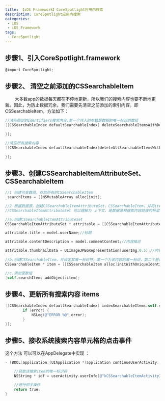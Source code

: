 ```yaml
---
title: 【iOS Framework】CoreSpotlight应用内搜索
description: CoreSpotlight应用内搜索
categories:
 - iOS
 - iOS Framework
tags:
 - CoreSpotlight
---
```


## 步骤1、引入CoreSpotlight.framework

```objectivec
@import CoreSpotlight;
```

## 步骤2、 清空之前添加的CSSearchableItem

        大多数app的数据每天都在不停地更新，所以我们的搜索内容也要不断地更新。因此，为防止数据冗余，我们需要先清空之前添加的索引内容，即CSSearchableItem，方法如下：

```objectivec
//清空指定的Identifiers搜索内容,第一个传入的参数是数据的唯一标识的数组
[[CSSearchableIndex defaultSearchableIndex] deleteSearchableItemsWithDomainIdentifiers:@[@"BBS"] completionHandler:^(NSError * _Nullable error) {
         
}];

//清空所有搜索内容
[[CSSearchableIndex defaultSearchableIndex]deleteAllSearchableItemsWithCompletionHandler:^(NSError * _Nullable error) {
      
}];
```

## 步骤3、创建CSSearchableItemAttributeSet、CSSearchableItem

```objectivec
//1 创建可变数组，存放所有的CSSearchableItem
_searchItems = [[NSMutableArray alloc]init];

//2 根据数据源，创建CSSearchableItemAttributeSet、CSSearchableItem，并将item添加至数组中
//CSSearchableItemAttributeSet 可以理解为 上下文、是数据源和搜索内容链接的桥梁

//a.创建CSSearchableItemAttributeSet
CSSearchableItemAttributeSet * attritable = [[CSSearchableItemAttributeSet alloc]initWithItemContentType:@"image"];

attritable.title = model.userName;//标题

attritable.contentDescription = model.commentContent;//内容描述

attritable.thumbnailData = UIImageJPEGRepresentation(userImg,0.5);//内容相关的图片的NSData对象
         
//b.创建CSSearchableItem、并设定其唯一标识符，第一个为该内容的唯一标识，第二个是该内容所属类型的标识         
CSSearchableItem * item = [[CSSearchableItem alloc]initWithUniqueIdentifier:[NSString stringWithFormat:@"BBS_%@",model.Id] domainIdentifier:@"BBS" attributeSet:attritable];

//c.添加至数组
[self.searchItems addObject:item];
```

## 步骤4、更新所有搜索内容 items

```objectivec
[[CSSearchableIndex defaultSearchableIndex] indexSearchableItems:self.searchItems completionHandler:^(NSError * _Nullable error) {
        if (error) {
            NSLog(@"ERROR %@",error);
        }
}];
```

## 步骤5、接收系统搜索内容单元格的点击事件

这个方法 可以可以在AppDelegate中实现 ：

```objectivec
- (BOOL)application:(UIApplication *)application continueUserActivity:(NSUserActivity *)userActivity restorationHandler:(void (^)(NSArray * _Nullable))restorationHandler{

    //获取该搜索item的唯一标识符
    NSString * idf = userActivity.userInfo[@"kCSSearchableItemActivityIdentifier"] ;

    //进行相关操作
    return true;
}
```